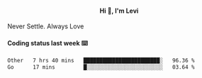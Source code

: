 <h4 style="text-align: center;">Hi 👋, I'm Levi</h4>  Never Settle. Always Love
<!---<img align="right" alt="Coding" width="300" src="https://i.pinimg.com/originals/81/17/8b/81178b47a8598f0c81c4799f2cdd4057.gif"></p> --->

#### Coding status last week ⌨️

<!--START_SECTION:waka-->

```txt
Other   7 hrs 40 mins   ████████████████████████░   96.36 %
Go      17 mins         █░░░░░░░░░░░░░░░░░░░░░░░░   03.64 %
```

<!--END_SECTION:waka-->
